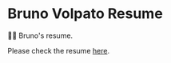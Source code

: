 # Bruno Volpato Resume

:page_facing_up::briefcase: Bruno's resume.

Please check the resume [here](https://brunocvcunha.github.io).

